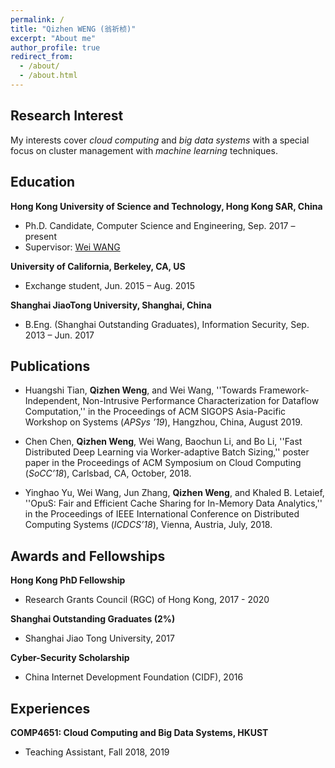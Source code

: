 ```yaml
---
permalink: /
title: "Qizhen WENG (翁祈桢)"
excerpt: "About me"
author_profile: true
redirect_from: 
  - /about/
  - /about.html
---
```


## Research Interest
My interests cover *cloud computing* and *big data systems* with a special focus on cluster management with *machine learning* techniques.

## Education
**Hong Kong University of Science and Technology, Hong Kong SAR, China**
- Ph.D. Candidate, Computer Science and Engineering, Sep. 2017 – present
- Supervisor: [Wei WANG](https://www.cse.ust.hk/~weiwa/)

**University of California, Berkeley, CA, US**
- Exchange student, Jun. 2015 – Aug. 2015

**Shanghai JiaoTong University, Shanghai, China**
- B.Eng. (Shanghai Outstanding Graduates), Information Security, Sep. 2013 – Jun. 2017

## Publications
- Huangshi Tian, **Qizhen Weng**, and Wei Wang,
''Towards Framework-Independent, Non-Intrusive Performance Characterization for Dataflow Computation,''
in the Proceedings of ACM SIGOPS Asia-Pacific Workshop on Systems (*APSys ’19*),
Hangzhou, China, August 2019.

- Chen Chen, **Qizhen Weng**, Wei Wang, Baochun Li, and Bo Li,
''Fast Distributed Deep Learning via Worker-adaptive Batch Sizing,'' poster
paper in the Proceedings of ACM Symposium on Cloud Computing (*SoCC’18*),
Carlsbad, CA, October, 2018.

- Yinghao Yu, Wei Wang, Jun Zhang, **Qizhen Weng**, and Khaled B. Letaief,
''OpuS: Fair and Efficient Cache Sharing for In-Memory Data Analytics,''
in the Proceedings of IEEE International Conference on Distributed Computing
Systems (*ICDCS’18*), Vienna, Austria, July, 2018.

## Awards and Fellowships
**Hong Kong PhD Fellowship**
- Research Grants Council (RGC) of Hong Kong, 2017 - 2020

**Shanghai Outstanding Graduates (2%)**
- Shanghai Jiao Tong University, 2017

**Cyber-Security Scholarship**
- China Internet Development Foundation (CIDF), 2016

## Experiences
**COMP4651: Cloud Computing and Big Data Systems, HKUST**
- Teaching Assistant, Fall 2018, 2019
